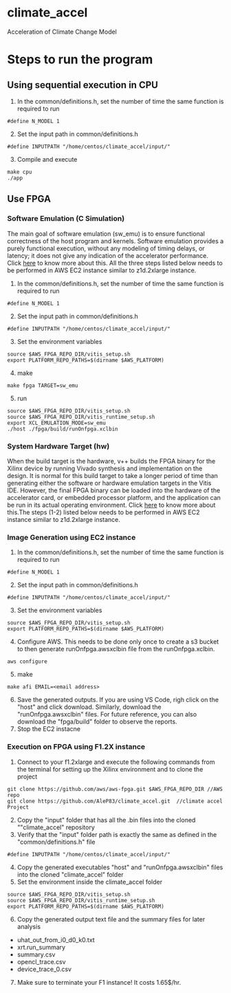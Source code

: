# climate_accel
Acceleration of Climate Change Model

# Steps to run the program

## Using sequential execution in CPU

1. In the common/definitions.h, set the number of time the same function is required to run
```
#define N_MODEL 1
```
2. Set the input path in common/definitions.h
```
#define INPUTPATH "/home/centos/climate_accel/input/"
```
3. Compile and execute 
```
make cpu
./app
```

## Use FPGA

### Software Emulation (C Simulation)
The main goal of software emulation (sw_emu) is to ensure functional correctness of the host program and kernels. Software emulation provides a purely functional execution, without any modeling of timing delays, or latency; it does not give any indication of the accelerator performance. Click [here](https://docs.xilinx.com/r/en-US/ug1393-vitis-application-acceleration/Software-Emulation) to know more about this. All the three steps listed below needs to be performed in AWS EC2 instance similar to z1d.2xlarge instance.

1. In the common/definitions.h, set the number of time the same function is required to run
```
#define N_MODEL 1
```
2. Set the input path in common/definitions.h
```
#define INPUTPATH "/home/centos/climate_accel/input/"
```
3. Set the environment variables 
```
source $AWS_FPGA_REPO_DIR/vitis_setup.sh
export PLATFORM_REPO_PATHS=$(dirname $AWS_PLATFORM)
```
4. make 
```
make fpga TARGET=sw_emu
```
5. run
```
source $AWS_FPGA_REPO_DIR/vitis_setup.sh 
source $AWS_FPGA_REPO_DIR/vitis_runtime_setup.sh
export XCL_EMULATION_MODE=sw_emu
./host ./fpga/build/runOnfpga.xclbin
```

### System Hardware Target (hw)
When the build target is the hardware, v++ builds the FPGA binary for the Xilinx device by running Vivado synthesis and implementation on the design. It is normal for this build target to take a longer period of time than generating either the software or hardware emulation targets in the Vitis IDE. However, the final FPGA binary can be loaded into the hardware of the accelerator card, or embedded processor platform, and the application can be run in its actual operating environment. Click [here](https://docs.xilinx.com/r/en-US/ug1393-vitis-application-acceleration/System-Hardware-Target) to know more about this.The steps (1-2) listed below needs to be performed in AWS EC2 instance similar to z1d.2xlarge instance.
### Image Generation using EC2 instance
1. In the common/definitions.h, set the number of time the same function is required to run
```
#define N_MODEL 1
```
2. Set the input path in common/definitions.h
```
#define INPUTPATH "/home/centos/climate_accel/input/"
```
3. Set the environment variables 
```
source $AWS_FPGA_REPO_DIR/vitis_setup.sh
export PLATFORM_REPO_PATHS=$(dirname $AWS_PLATFORM)
```
4. Configure AWS. This needs to be done only once to create a s3 bucket to then generate runOnfpga.awsxclbin file from the runOnfpga.xclbin.
```
aws configure
```
5. make 
```
make afi EMAIL=<email address>
```
6. Save the generated outputs. If you are using VS Code, righ click on the "host" and click download. Similarly, download the "runOnfpga.awsxclbin" files. For future reference, you can also download the "fpga/build" folder to observe the reports. 
7. Stop the EC2 instacne

###
### Execution on FPGA using F1.2X instance
1. Connect to your f1.2xlarge and execute the following commands from the terminal for setting up the Xilinx environment and to clone the project
```
git clone https://github.com/aws/aws-fpga.git $AWS_FPGA_REPO_DIR //AWS repo
git clone https://github.com/AleP83/climate_accel.git  //climate accel Project
```
2. Copy the "input" folder that has all the .bin files into the cloned ""climate_accel" repository
3. Verify that the "input" folder path is exactly the same as defined in the "common/definitions.h" file
```
#define INPUTPATH "/home/centos/climate_accel/input/"
```
4. Copy the generated executables "host" and "runOnfpga.awsxclbin" files into the cloned "climate_accel" folder
5. Set the environment inside the climate_accel folder
```
source $AWS_FPGA_REPO_DIR/vitis_setup.sh
source $AWS_FPGA_REPO_DIR/vitis_runtime_setup.sh
export PLATFORM_REPO_PATHS=$(dirname $AWS_PLATFORM)
```
6. Copy the generated output text file and the summary files for later analysis
- uhat_out_from_i0_d0_k0.txt
- xrt.run_summary
- summary.csv
- opencl_trace.csv
- device_trace_0.csv
7. Make sure to terminate your F1 instance! It costs 1.65$/hr.
